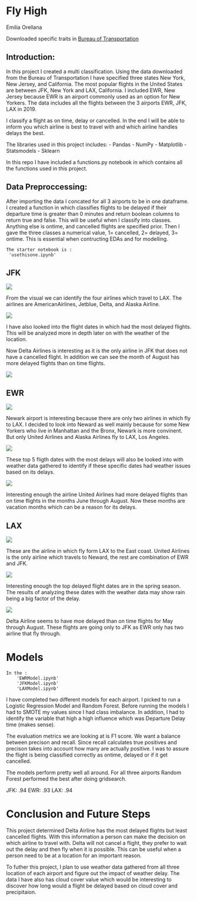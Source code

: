 # Fly High 
Emilia Orellana

Downloaded specific traits in [Bureau of Transportation](https://www.transtats.bts.gov/DL_SelectFields.asp?Table_ID=237)

## Introduction:
In this project I created a multi classification. Using the data downloaded from the Bureau of Transportation I have specified three states New York, New Jersey, and California. The most popular flights in the United States are between JFK, New York and LAX, California. I included EWR, New Jersey because EWR is an airport commonly used as an option for New Yorkers. 
The data includes all the flights between the 3 airports EWR, JFK, LAX in 2019. 

I classify a flight as on time, delay or cancelled. In the end I will be able to inform you which airline is best to travel with and which airline handles delays the best. 

The libraries used in this project includes:
    - Pandas
    - NumPy
    - Matplotlib
    - Statsmodels
    - Sklearn
    
In this repo I have included a functions.py notebook in which contains all the functions used in this project. 

## Data Preproccessing:
After importing the data I concated for all 3 airports to be in one dataframe. I created a function in which classifies flights to be delayed if their departure time is greater than 0 minutes and return boolean columns to return true and false. This will be useful when I classify into classes. Anything else is ontime, and cancelled flights are specified prior. Then I gave the three classes a numerical value, 1= cancelled, 2= delayed, 3= ontime. This is essential when contructing EDAs and for modelling. 
 
    The starter notebook is : 
     'usethisone.ipynb'

## JFK 
![](Images/JFKairport_airlines.png)

From the visual we can identify the four airlines which travel to LAX. The airlines are AmericanAirlines, Jetblue, Delta, and Alaska Airline. 


![](/Images/topJFLdelayflights.png)

I have also looked into the flight dates in which had the most delayed flights. This will be analyzed more in depth later on with the weather of the location. 


Now Delta Airlines is interesting as it is the only airline in JFK that does not have a cancelled flight. In addition we can see the month of August has more delayed flights than on time flights. 

![](Images/JFKDELTAairlines.png)



## EWR

![](Images/EWRairlines.png)

Newark airport is interesting because there are only two airlines in which fly to LAX. I decided to look into Neward as well mainly because for some New Yorkers who live in Manhattan and the Bronx, Newark is more convinent. But only United Airlines and Alaska Airlines fly to LAX, Los Angeles. 

![](Images/topEWRdelayflights.png)

These top 5 fligth dates with the most delays will also be looked into with weather data gathered to identify if these specific dates had weather issues based on its delays.

![](Images/EWRUnitedAIrline.png)

Interesting enough the airline United Airlines had more delayed flights than on time flights in the months June through August. Now these months are vacation months which can be a reason for its delays. 

## LAX 


![](Images/LAXairlines.png)

These are the airline in which fly form LAX to the East coast. United Airlines is the only airline which travels to Neward, the rest are combination of EWR and JFK. 

![](Images/topLAXdelayflights.png)

Interesting enough the top delayed flight dates are in the spring season. The results of analyzing these dates with the weather data may show rain being a big factor of the delay. 

![](Images/LAXdelta.png)

Delta Airline seems to have moe delayed than on time flights for May through August. These flights are going only to JFK as EWR only has two airline that fly through. 


# Models
    In the :
        'EWRModel.ipynb'
        'JFKModel.ipynb'
        'LAXModel.ipynb'

I have completed two different models for each airport. I picked to run a Logistic Regression Model and Random Forest. Before running the models I had to SMOTE my values since I had class imbalance. In addition, I had to identify the variable that high a high influence which was Departure Delay time (makes sense).


The evaluation metrics we are looking at is F1 score. We want a balance between precison and recall. Since recall calculates true positives and precison takes into account how many are actually positive. I was to assure the flight is being classified correctly as ontime, delayed or if it get cancelled.


The models perform pretty well all around. For all three airports Random Forest performed the best after doing gridsearch. 

JFK: .94
EWR: .93
LAX: .94


# Conclusion and Future Steps

This project determined Delta Airline has the most delayed flights but least cancelled flights. With this information a person can make the decision on which airline to travel with. Delta will not cancel a flight, they prefer to wait out the delay and then fly when it is possible. This can be useful when a person need to be at a location for an important reason. 

To futher this project, I plan to use weather data gathered from all three location of each airport and figure out the impact of weather delay. The data I have also has cloud cover value which would be interesting to discover how long would a flight be delayed based on cloud cover and precipitaion. 

